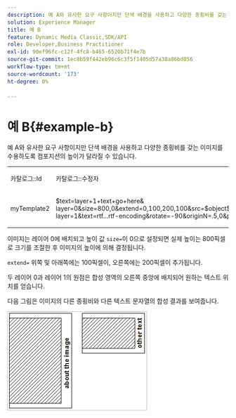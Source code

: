 ```yaml
---
description: 예 A와 유사한 요구 사항이지만 단색 배경을 사용하고 다양한 종횡비를 갖는 이미지를 수용하도록 컴포지션의 높이가 달라질 수 있습니다.
solution: Experience Manager
title: 예 B
feature: Dynamic Media Classic,SDK/API
role: Developer,Business Practitioner
exl-id: 90ef96fc-c12f-4fc8-b465-6520b71f4e7b
source-git-commit: 1ec8b59f442eb96c6c3f5f1405d57a38a86bd056
workflow-type: tm+mt
source-wordcount: '173'
ht-degree: 0%

---
```


# 예 B{#example-b}

예 A와 유사한 요구 사항이지만 단색 배경을 사용하고 다양한 종횡비를 갖는 이미지를 수용하도록 컴포지션의 높이가 달라질 수 있습니다.

<table id="simpletable_37BA3B2A75A9468C9ADEBBC034BADAE7"> 
 <tr class="strow"> 
  <td class="stentry"> <p><span class="codeph"> 카탈로그::Id</span> </p> </td> 
  <td class="stentry"> <p><span class="codeph"> 카탈로그::수정자</span> </p></td> 
 </tr> 
 <tr class="strow"> 
  <td class="stentry"> <p><span class="codeph"> myTemplate2</span> </p></td> 
  <td class="stentry"> <p><span class="codeph"> $text=layer+1+text+go+here&amp; layer=0&amp;size=800,0&amp;extend=0,100,200,100&amp;src=$object$&amp;originN=.5,0&amp; layer=1&amp;text=rtf...rtf-encoding&amp;rotate=-90&amp;originN=.5,0&amp;posN=0.5,0</span> </p></td> 
 </tr> 
</table>

이미지는 레이어 0에 배치되고 높이 값 `size=`이 0으로 설정되면 실제 높이는 800픽셀로 크기를 조절한 후 이미지의 높이에 의해 결정됩니다.

`extend=` 위쪽 및 아래쪽에는 100픽셀이, 오른쪽에는 200픽셀이 추가됩니다.

두 레이어 0과 레이어 1의 원점은 합성 영역의 오른쪽 중앙에 배치되어 원하는 텍스트 위치를 얻습니다.

다음 그림은 이미지의 다른 종횡비와 다른 텍스트 문자열의 합성 결과를 보여줍니다.

![](assets/exampleb.png)
